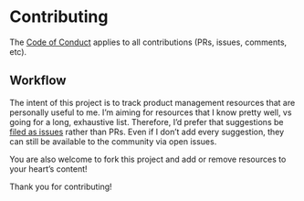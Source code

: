 # Contributing

The [Code of Conduct](CODE_OF_CONDUCT.md) applies to all contributions (PRs, issues, comments, etc).

## Workflow

The intent of this project is to track product management resources that are personally useful to me. I’m aiming for resources that I know pretty well, vs going for a long, exhaustive list. Therefore, I’d prefer that suggestions be [filed as issues](https://github.com/melanierichards/product-resources/issues/new/choose) rather than PRs. Even if I don’t add every suggestion, they can still be available to the community via open issues.

You are also welcome to fork this project and add or remove resources to your heart’s content!

Thank you for contributing!